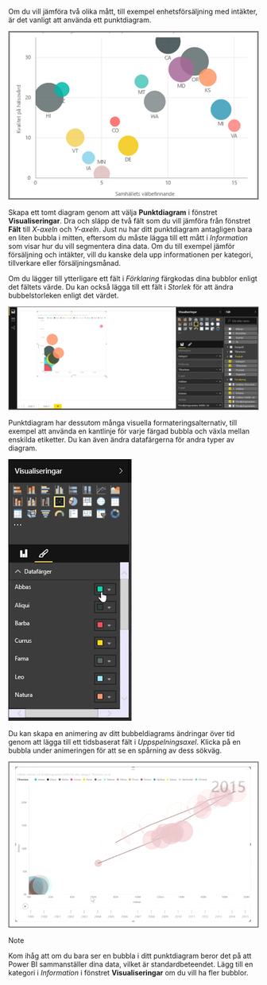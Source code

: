 Om du vill jämföra två olika mått, till exempel enhetsförsäljning med intäkter, är det vanligt att använda ett punktdiagram.

![](media/3-7-create-scatter-charts/3-7_1.png)

Skapa ett tomt diagram genom att välja **Punktdiagram** i fönstret **Visualiseringar**. Dra och släpp de två fält som du vill jämföra från fönstret **Fält** till *X-axeln* och *Y-axeln*. Just nu har ditt punktdiagram antagligen bara en liten bubbla i mitten, eftersom du måste lägga till ett mått i *Information* som visar hur du vill segmentera dina data. Om du till exempel jämför försäljning och intäkter, vill du kanske dela upp informationen per kategori, tillverkare eller försäljningsmånad.

Om du lägger till ytterligare ett fält i *Förklaring* färgkodas dina bubblor enligt det fältets värde. Du kan också lägga till ett fält i *Storlek* för att ändra bubbelstorleken enligt det värdet.

![](media/3-7-create-scatter-charts/3-7_2.png)

Punktdiagram har dessutom många visuella formateringsalternativ, till exempel att använda en kantlinje för varje färgad bubbla och växla mellan enskilda etiketter. Du kan även ändra datafärgerna för andra typer av diagram.

![](media/3-7-create-scatter-charts/3-7_3.png)

Du kan skapa en animering av ditt bubbeldiagrams ändringar över tid genom att lägga till ett tidsbaserat fält i *Uppspelningsaxel*. Klicka på en bubbla under animeringen för att se en spårning av dess sökväg.

![](media/3-7-create-scatter-charts/3-7_4.png)

>[!NOTE]
>Kom ihåg att om du bara ser en bubbla i ditt punktdiagram beror det på att Power BI sammanställer dina data, vilket är standardbeteendet. Lägg till en kategori i *Information* i fönstret **Visualiseringar** om du vill ha fler bubblor.
> 
> 

